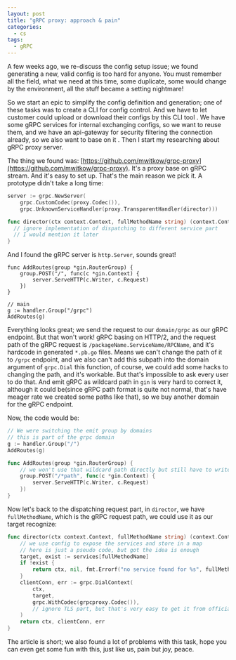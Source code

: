 ```yaml
---
layout: post
title: "gRPC proxy: approach & pain"
categories:
  - cs
tags:
  - gRPC
---
```


A few weeks ago, we re-discuss the config setup issue; we found generating a new, valid config is too hard for anyone.
You must remember all the field, what we need at this time, some duplicate, some would change by the environment,
all the stuff became a setting nightmare!

So we start an epic to simplify the config definition and generation; one of these tasks was to create a CLI for config control.
And we have to let customer could upload or download their configs by this CLI tool
. We have some gRPC services for internal exchanging configs, so we want to reuse them,
and we have an api-gateway for security filtering the connection already, so we also want to base on it
. Then I start my researching about gRPC proxy server.

The thing we found was: [https://github.com/mwitkow/grpc-proxy](https://github.com/mwitkow/grpc-proxy).
It's a proxy base on gRPC stream. And it's easy to set up. That's the main reason we pick it. A prototype didn't take a long time:

```go
server := grpc.NewServer(
    grpc.CustomCodec(proxy.Codec()),
    grpc.UnknownServiceHandler(proxy.TransparentHandler(director)))

func director(ctx context.Context, fullMethodName string) (context.Context, *grpc.ClientConn, error) {
  // ignore implementation of dispatching to different service part
  // I would mention it later
}
```

And I found the gRPC server is `http.Server`, sounds great!

```
func AddRoutes(group *gin.RouterGroup) {
    group.POST("/", func(c *gin.Context) {
        server.ServeHTTP(c.Writer, c.Request)
    })
}

// main
g := handler.Group("/grpc")
AddRoutes(g)
```

Everything looks great; we send the request to our `domain/grpc` as our gRPC endpoint.
But that won't work! gRPC basing on HTTP/2, and the request path of the gRPC request is `/packageName.ServiceName/RPCName`,
and it's hardcode in generated `*.pb.go` files. Means we can't change the path of it to `/grpc` endpoint,
and we also can't add this subpath into the domain argument of `grpc.Dial` this function, of course,
we could add some hacks to changing the path, and it's workable. But that's impossible to ask every user to do that.
And emit gRPC as wildcard path in `gin` is very hard to correct it, although it could be(since gRPC path format is quite not normal,
that's have meager rate we created some paths like that), so we buy another domain for the gRPC endpoint.

Now, the code would be:

```go
// We were switching the emit group by domains
// this is part of the grpc domain
g := handler.Group("/")
AddRoutes(g)

func AddRoutes(group *gin.RouterGroup) {
    // we won't use that wildcard path directly but still have to write it down for path matching
    group.POST("/*path", func(c *gin.Context) {
        server.ServeHTTP(c.Writer, c.Request)
    })
}
```

Now let's back to the dispatching request part, in `director`, we have `fullMethodName`,
which is the gRPC request path, we could use it as our target recognize:

```go
func director(ctx context.Context, fullMethodName string) (context.Context, *grpc.ClientConn, error) {
    // we use config to expose the services and store in a map
    // here is just a pseudo code, but got the idea is enough
    target, exist := services[fullMethodName]
    if !exist {
        return ctx, nil, fmt.Errorf("no service found for %s", fullMethodName)
    }
    clientConn, err := grpc.DialContext(
        ctx,
        target,
        grpc.WithCodec(grpcproxy.Codec()),
        // ignore TLS part, but that's very easy to get it from official guide
    )
    return ctx, clientConn, err
}
```

The article is short; we also found a lot of problems with this task, hope you can even get some fun with this,
just like us, pain but joy, peace.
